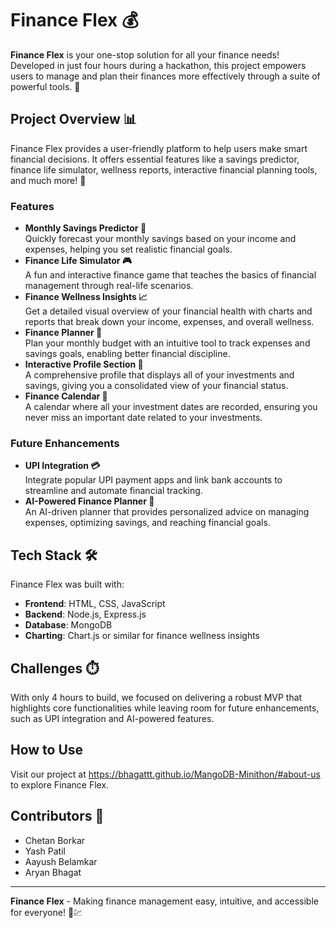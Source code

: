<!DOCTYPE html>
<html lang="en">
<head>
    <meta charset="UTF-8">
    <meta name="viewport" content="width=device-width, initial-scale=1.0">
    <title>Finance Flex - README</title>
</head>
<body>

<h1>Finance Flex 💰</h1>

<p><strong>Finance Flex</strong> is your one-stop solution for all your finance needs! Developed in just four hours during a hackathon, this project empowers users to manage and plan their finances more effectively through a suite of powerful tools. 💸</p>

<h2>Project Overview 📊</h2>
<p>Finance Flex provides a user-friendly platform to help users make smart financial decisions. It offers essential features like a savings predictor, finance life simulator, wellness reports, interactive financial planning tools, and much more! 💼</p>

<h3>Features</h3>
<ul>
    <li><strong>Monthly Savings Predictor 🏦</strong><br>
        Quickly forecast your monthly savings based on your income and expenses, helping you set realistic financial goals.</li>
    <li><strong>Finance Life Simulator 🎮</strong><br>
        A fun and interactive finance game that teaches the basics of financial management through real-life scenarios.</li>
    <li><strong>Finance Wellness Insights 📈</strong><br>
        Get a detailed visual overview of your financial health with charts and reports that break down your income, expenses, and overall wellness.</li>
    <li><strong>Finance Planner 📝</strong><br>
        Plan your monthly budget with an intuitive tool to track expenses and savings goals, enabling better financial discipline.</li>
    <li><strong>Interactive Profile Section 🧾</strong><br>
        A comprehensive profile that displays all of your investments and savings, giving you a consolidated view of your financial status.</li>
    <li><strong>Finance Calendar 📅</strong><br>
        A calendar where all your investment dates are recorded, ensuring you never miss an important date related to your investments.</li>
</ul>

<h3>Future Enhancements</h3>
<ul>
    <li><strong>UPI Integration 💳</strong><br>
        Integrate popular UPI payment apps and link bank accounts to streamline and automate financial tracking.</li>
    <li><strong>AI-Powered Finance Planner 🤖</strong><br>
        An AI-driven planner that provides personalized advice on managing expenses, optimizing savings, and reaching financial goals.</li>
</ul>

<h2>Tech Stack 🛠️</h2>
<p>Finance Flex was built with:</p>
<ul>
    <li><strong>Frontend</strong>: HTML, CSS, JavaScript</li>
    <li><strong>Backend</strong>: Node.js, Express.js</li>
    <li><strong>Database</strong>: MongoDB</li>
    <li><strong>Charting</strong>: Chart.js or similar for finance wellness insights</li>
</ul>

<h2>Challenges ⏱️</h2>
<p>With only 4 hours to build, we focused on delivering a robust MVP that highlights core functionalities while leaving room for future enhancements, such as UPI integration and AI-powered features.</p>

<h2>How to Use</h2>
<p>Visit our project at <a href="https://bhagattt.github.io/MangoDB-Minithon/#about-us" target="_blank">https://bhagattt.github.io/MangoDB-Minithon/#about-us</a> to explore Finance Flex.</p>

<h2>Contributors 🤝</h2>
<ul>
    <li>Chetan Borkar</li>
    <li>Yash Patil</li>
    <li>Aayush Belamkar</li>
    <li>Aryan Bhagat</li>
</ul>

<hr>

<p><strong>Finance Flex</strong> - Making finance management easy, intuitive, and accessible for everyone! 💸💹</p>

</body>
</html>
